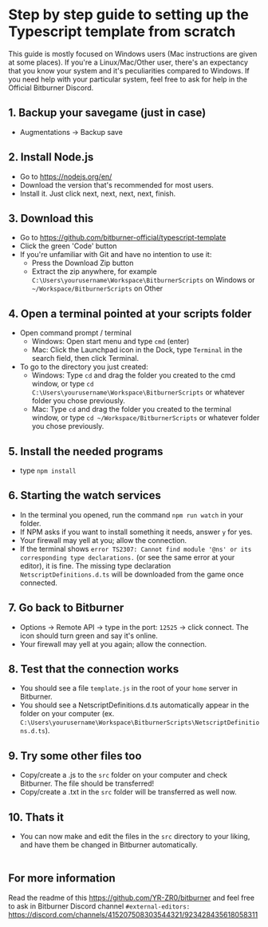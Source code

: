 # Step by step guide to setting up the Typescript template from scratch

This guide is mostly focused on Windows users (Mac instructions are given at some places).
If you're a Linux/Mac/Other user, there's an expectancy that you know your system and it's peculiarities compared to Windows.
If you need help with your particular system, feel free to ask for help in the Official Bitburner Discord.

## 1. Backup your savegame (just in case)

- Augmentations -> Backup save

## 2. Install Node.js

- Go to <https://nodejs.org/en/>
- Download the version that's recommended for most users.
- Install it. Just click next, next, next, next, finish.

## 3. Download this

- Go to <https://github.com/bitburner-official/typescript-template>
- Click the green 'Code' button
- If you're unfamiliar with Git and have no intention to use it:
  - Press the Download Zip button
  - Extract the zip anywhere, for example `C:\Users\yourusername\Workspace\BitburnerScripts` on Windows or `~/Workspace/BitburnerScripts` on Other

## 4. Open a terminal pointed at your scripts folder

- Open command prompt / terminal
  - Windows: Open start menu and type `cmd` (enter)
  - Mac: Click the Launchpad icon in the Dock, type `Terminal` in the search field, then click Terminal.
- To go to the directory you just created:
  - Windows: Type `cd` and drag the folder you created to the cmd window, or type `cd C:\Users\yourusername\Workspace\BitburnerScripts` or whatever folder you chose previously.
  - Mac: Type `cd` and drag the folder you created to the terminal window, or type `cd ~/Workspace/BitburnerScripts` or whatever folder you chose previously.

## 5. Install the needed programs

- type `npm install`

## 6. Starting the watch services

- In the terminal you opened, run the command `npm run watch` in your folder.
- If NPM asks if you want to install something it needs, answer `y` for yes.
- Your firewall may yell at you; allow the connection.
- If the terminal shows `error TS2307: Cannot find module '@ns' or its corresponding type declarations.` (or see the same error at your editor), it is fine. The missing type declaration `NetscriptDefinitions.d.ts` will be downloaded from the game once connected.

## 7. Go back to Bitburner

- Options -> Remote API -> type in the port: `12525` -> click connect. The icon should turn green and say it's online.
- Your firewall may yell at you again; allow the connection.

## 8. Test that the connection works

- You should see a file `template.js` in the root of your `home` server in Bitburner.
- You should see a NetscriptDefinitions.d.ts automatically appear in the folder on your computer (ex. `C:\Users\yourusername\Workspace\BitburnerScripts\NetscriptDefinitions.d.ts`).

## 9. Try some other files too

- Copy/create a .js to the `src` folder on your computer and check Bitburner. The file should be transferred!
- Copy/create a .txt in the `src` folder will be transferred as well now.

## 10. Thats it

- You can now make and edit the files in the `src` directory to your liking, and have them be changed in Bitburner automatically.
  <br />
  <br />

## For more information

Read the readme of this <https://github.com/YR-ZR0/bitburner> and feel free to ask in Bitburner Discord channel `#external-editors:` <https://discord.com/channels/415207508303544321/923428435618058311>
